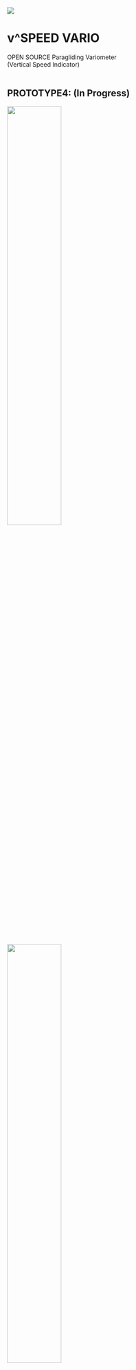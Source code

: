 <img src="Images/logo.jpg" >

# v^SPEED VARIO
OPEN SOURCE Paragliding Variometer <br />
(Vertical Speed Indicator) <br />
<br /> 

## PROTOTYPE4: (In Progress) <br />
<img src="Images/PROTOTYPE4.jpg" width=50%>
<img src="Images/PROTOTYPE3AND4.JPG" width=50%> <br />
PROTOTYPE3 (left), PROTOTYPE4 (right) <br />

### IMPROVEMENTS: <br />
- Bluetooth compatible with: <br />
  -iPhone: Flyskyhy <br />
  -Android: v^Speed (soon to be published)  <br />
- 2.9" e-Paper display is much larger <br />
- Electromagnetic amplified buzzer is much louder <br />
- Micro SD saves settings and any desired flight data <br />
- Single Button power-on also used for interfacing with menu <br />
- Machine assembly potential: All SMD components, except the switch <br />
- Size: 100x21x40mm
- Material cost for ten: $69 each <br />
- Material cost for one: $111 each <br />

<br />

# PREVIOUS VERSIONS --

## PROTOTYPE3: <br />
<img src="Images/PROTOTYPE3.jpg" width=50%>
<P>
<img src="SolidWorks/P2/P2_BLACK.JPG" width=40%>
  <img src="BillOfMaterials/ExplodedView.JPG" width=40%> 
</P>

### Features: <br />
- 60x20x28mm (perfect for wrist watch, or riser mounting) <br />
- Adafruit Feather Bluefruit M0 <br />
- MS5611 Barometric Pressure/Temperature Sensor (SPI mode) <br />
- Less than several INCHES of altitude noise with a simple averaging filter <br />
- 20 Altitude samples per second with the display screen ON <br />
- 50 Altitude samples per second while connected to your phone with the display screen OFF <br />
- 0.66" OLED display (SPI mode) <br />
- PS1740 Piezo Buzzer <br />
- 3D Printed Case <br />
- Custom designed PCB <br />
- Bluetooth compatible with: <br />
  -iPhone: Flyskyhy <br />
  -Android: v^Speed (not published yet)  <br />
- Audio and a handful of widgets are implemented in each app <br />
- Material cost for ten: $45 each <br />
- Material cost for one: $77 each <br />
### Features: <br />
### PROTOTYPE2: <br />

<img src="Images/PROTOTYPE2CROP.jpg" width="50%" style="float: left">
<p>  
  - Adafruit Feather Bluefruit 32u4
  - MS5611 Barometric Pressure/Temperature Sensor (SPI mode)
  - Material cost for ten: $45 each
  - Material cost for one: $77 each
</p>

### PROTOTYPE1: (Obviously one of a kind) <br />
<img src="Images/PROTOTYPE1.jpg" width="50%">

### Features: <br />
- Arduino Nano <br />
- BMP180 Barometric Pressure/Temperature Sensor (I2C mode) <br />
- Material cost for one: $20 <br />

## ADDITIONAL INFORMATION: <br />
### Footage: <br />
Introduction: https://www.youtube.com/watch?v=gFNgn0X94sw <br />
In-Flight Test: https://www.youtube.com/watch?v=RXyAx8dpHaY <br />

The only footage I have for the app is during an Imagine Dragons concert in a low averaging setting--  <br />
Android App: https://www.youtube.com/watch?v=2kcBOBjCzPE&t=4s <br />
(At about 1:20 the heavy base ramps up during the song and makes the barometric sensor data go nuts!) <br />

## WANT ONE?
Contact: vSpeedVario@gmail.com


#### This is an open-source project 
...found on GitHub ( https://github.com/glydrfreak )
Be careful not to get too involved, because it may just eat away your whole entire Summer, prohibit you from sleeping all night, and even may cause you to actually study everything about electronics. More extreme side effects may include forgetting to eat, resulting in very serious hunger pains. 

##### Android App--
I have modified Adafruit's "Bluefruit LE Connect" for Android only so far, and the source code can be found in the Android folder. Just plop it into Android Studio and upload it to your Android device. I have not published anything to Google Play yet.
Adafruit's "Bluefruit LE Connect" (without my modifications) is available as an alternative to download on your mobile device from Google Play and the App Store, and will work in UART mode, via sending characters between the Feather Bluefruit M0 and your mobile device. <br />
<img src="Images/ANDROID.jpg">

##### 3D Printing--
Printing the cases for each variometer should be quite a bit cheaper now that my dad purchased a Prusa i3 MK3 3D printer. SOLIDWORKS is my software of choice, but if it's not available for you, I would suggest OnShape.com for designing your 3D printed parts.

##### Arduino IDE--
The Arduino integrated development environment (IDE) is the free software and programming language compatible with this device. Paul McWhorter got me hooked on his YouTube video series of lessons for learning Arduino. Before the summer of 2017, I had no interest in electronics, until I realized you can do almost anything when you combine it with computer programming. I ended up pulling an all nighter as I watched every single one of those videos, and suddenly I knew how electronics worked, and I knew how to implement my own ideas in the Arduino Software. 

##### Custom PCB--
A Custom PCB is designed in the free Eagle CAD software and ordered through SEEED Studios. 

##### Other Materials--
Everything I've purchased throughout the duration of this project can be found in the BillOfMaterials folder in this repository. You can also find lists of where to find the parts for the most recent prototype.

##### Where Did I Learn All This?--
Besides the fact that I've been teaching myself all this stuff,<br />
HUGE bragging rights within this project can be claimed by:<br />
Paul Butler ( my Dad )<br />
Paul McWhorter ( http://toptechboy.com )<br />
Adafruit Industries ( https://www.adafruit.com/ )<br />
Sparkfun Electronics ( https://www.sparkfun.com/ )<br />
BlueFlyVario ( http://blueflyvario.blogspot.com.au/ )<br />

All necessary files can be found in this repository, but feel free to dig through my un-organized version of the entire project at https://drive.google.com/open?id=0B610ABpCama_UF9jZ3pDQzFWTkE



